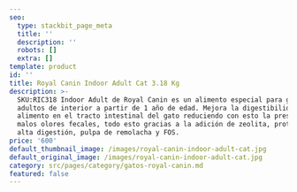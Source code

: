 ```yaml
---
seo:
  type: stackbit_page_meta
  title: ''
  description: ''
  robots: []
  extra: []
template: product
id: ''
title: Royal Canin Indoor Adult Cat 3.18 Kg
description: >-
  SKU:RIC318 Indoor Adult de Royal Canin es un alimento especial para gatos
  adultos de interior a partir de 1 año de edad. Mejora la digestibilidad del
  alimento en el tracto intestinal del gato reduciendo con esto la presencia de
  malos olores fecales, todo esto gracias a la adición de zeolita, proteínas de
  alta digestión, pulpa de remolacha y FOS.
price: '600'
default_thumbnail_image: /images/royal-canin-indoor-adult-cat.jpg
default_original_image: /images/royal-canin-indoor-adult-cat.jpg
category: src/pages/category/gatos-royal-canin.md
featured: false
---
```

